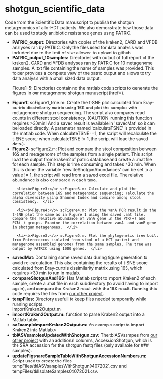 # shotgun_scientific_data
 Code from the Scientific Data manuscript to publish the shotgun metagenomics of allo-HCT patients. We also demonstrate how those data can be used to study antibiotic resistance genes using PATRIC.
<ul>
  <li><b>PATRIC_output:</b> Directories with copies of the kraken2, CARD and VFDB analyses ran by PATRIC. Only the files used for data analysis was included due to the limit of size allowed to upload to github. </li>
 
  <li><b>PATRIC_output_10samples:</b> Directories with output of full report of the kraken2, CARD and VFDB analyses ran by PATRIC for 10 metagenome samples. A .txt file containing the name of samples was provided. This folder provides a complete view of the patric output and allows to try data analysis with a small sized data output. </li>
 
  Figure1-5: Directories containing the matlab code scripts to generate the figures in our metagenome shotgun manuscript (href=). 
  <li><b>Figure1:</b> scFigure1_tsne.m: Create the t-SNE plot calculated from Bray-curtris dissimilarity matrix using 16S and plot the samples with metagenome shotgun sequencing. The script also compares read counts in different stool consistency. (CAUTION: running this function requires >30min! And a saved result is available in 'savedMat' so it can be loaded directly. A parameter named 'calculateTSNE' is provided in the matlab code. When calculateTSNE==1, the script will recalculate the t-SNE score; when calculateTSNE != 1, the script will load the saved data.). </li>
 
   <li><b>Figure2:</b> scFigure2.m: Plot and compare the stool composition between 16S and metagenome of the samples from a single patient. This script load the output from kraken2 of patric database and create a .mat file for each sample. This step is time consuming and takes >30 min. When this is done, the variable 'rewriteShotgunAbundances' can be set to a value != 1, the script will read from a saved excel file. The relative abundance is also compared in each taxa. </li>
 
      <li><b>Figure3:</b> scFigure3.m: Calculate and plot the correlation between 16S and metagenomic sequencing; calculate the alpha diversity using Shannon Index and compare among stool consistency.  </li>
 
      <li><b>Figure4:</b> scFigure4.m: Plot the vanA PCR result in the t-SNE plot the same as in Figure 1 using the saved .mat file. Compare the relative abundance of vanA gene in the PCR(+) and PCR(-) groups. Examine the correlation between vanA  and vanB gene in shotgun metagenomes.  </li>
 
      <li><b>Figure5:</b> scFigure5.m: Plot the phylogenetic tree built from Enterococcus isolated from stool of a HCT patient and metagenome assembled genomes from the same samples. The tree was output by PATRIC using 1000 genes.  </li>
 
  <li><b>savedMat:</b> Containing some saved data during figure generation to avoid re-calculation. This also containing the results of t-SNE score calculated from Bray-curtris dissimilarity matrix using 16S, which requires >30 min to run in matlab.  </li>
  <li><b>compareShotgunAnd16S:</b> Has Matlab script to import Kraken2 of each sample, create a .mat file in each subdirectory (to avoid having to import again), and compare the Kraken2 result with the 16S result. Running this code requires the files from <a href="https://github.com/liaochen1988/MSKCC_Microbiome_SD2021_Scripts">our other project</a>.</li>
  <li><b>tempFiles:</b> Directory usefull to keep files needed temporarily while running scripts.</li>
   importKraken2Output.m
  <li><b>importKraken2Output.m:</b> function to parse Kraken2 output into a Matlab table.</li>
  <li><b>scExampleImportKraken2Output.m:</b> An example script to import Kraken2 into Matlab.></li>
  <li><b>tblASVsamplesUpdatedWithShotgun.csv:</b> The tblASVsampes from <a href="https://github.com/liaochen1988/MSKCC_Microbiome_SD2021_Scripts">our other project</a> with an additional columns, AccessionShotgun, which is the SRA accession for the shotgun fastq files (only available for ### samples).</li>
   <li><b>updateFigshareSampleTableWithShotgunAccessionNumbers.m:</b> Script used to create the files tempFiles/tblASVsamplesWithShotgun04072021.csv and tempFiles/tblIsolateSamples04072021.csv.</li>
</ul>
